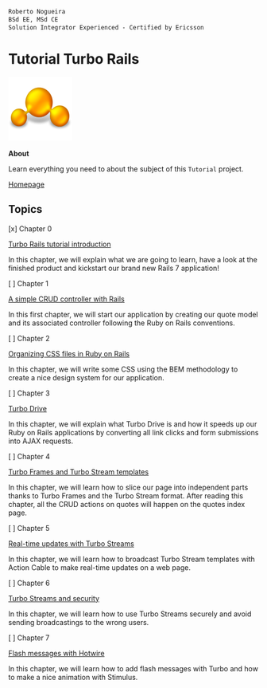 ```
Roberto Nogueira  
BSd EE, MSd CE
Solution Integrator Experienced - Certified by Ericsson
```
# Tutorial Turbo Rails

![tutorial image](images/tutorial.png)

**About**

Learn everything you need to about the subject of this `Tutorial` project.

[Homepage](https://www.hotrails.dev/turbo-rails)

## Topics

[x] Chapter 0 

[Turbo Rails tutorial introduction](https://www.hotrails.dev/turbo-rails/turbo-rails-tutorial-introduction)

In this chapter, we will explain what we are going to learn, have a look at the finished product and kickstart our brand new Rails 7 application! 


[ ] Chapter 1 

[A simple CRUD controller with Rails](https://www.hotrails.dev/turbo-rails/crud-controller-ruby-on-rails)

In this first chapter, we will start our application by creating our quote model and its associated controller following the Ruby on Rails conventions. 


[ ] Chapter 2 

[Organizing CSS files in Ruby on Rails](https://www.hotrails.dev/turbo-rails/css-ruby-on-rails)

In this chapter, we will write some CSS using the BEM methodology to create a nice design system for our application. 


[ ] Chapter 3 

[Turbo Drive](https://www.hotrails.dev/turbo-rails/turbo-drive)

In this chapter, we will explain what Turbo Drive is and how it speeds up our Ruby on Rails applications by converting all link clicks and form submissions into AJAX requests. 


[ ] Chapter 4 

[Turbo Frames and Turbo Stream templates]()

In this chapter, we will learn how to slice our page into independent parts thanks to Turbo Frames and the Turbo Stream format. After reading this chapter, all the CRUD actions on quotes will happen on the quotes index page. 


[ ] Chapter 5 

[Real-time updates with Turbo Streams](https://www.hotrails.dev/turbo-rails/turbo-frames-and-turbo-streams)

In this chapter, we will learn how to broadcast Turbo Stream templates with Action Cable to make real-time updates on a web page. 


[ ] Chapter 6 

[Turbo Streams and security](https://www.hotrails.dev/turbo-rails/turbo-streams-security)

In this chapter, we will learn how to use Turbo Streams securely and avoid sending broadcastings to the wrong users. 


[ ] Chapter 7 

[Flash messages with Hotwire](https://www.hotrails.dev/turbo-rails/flash-messages-hotwire)

In this chapter, we will learn how to add flash messages with Turbo and how to make a nice animation with Stimulus.
